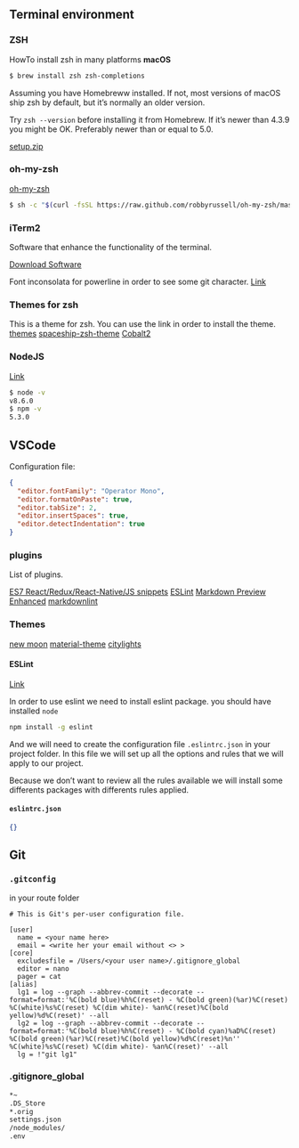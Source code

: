 ## Terminal environment

### ZSH

HowTo install zsh in many platforms
**macOS**

```bash
$ brew install zsh zsh-completions
```

Assuming you have Homebreww installed. If not, most versions of macOS ship zsh by default, but it’s normally an older version.

Try `zsh --version` before installing it from Homebrew. If it’s newer than 4.3.9 you might be OK. Preferably newer than or equal to 5.0.

<a href='/documents/setup.zip'>setup.zip</a>

### oh-my-zsh

[oh-my-zsh](https://github.com/robbyrussell/oh-my-zsh)

```bash
$ sh -c "$(curl -fsSL https://raw.github.com/robbyrussell/oh-my-zsh/master/tools/install.sh)"
```

### iTerm2

Software that enhance the functionality of the terminal.

[Download Software](<[https://www.iterm2.com/](https://www.iterm2.com/)>)

Font inconsolata for powerline in order to see some git character.
[Link](https://github.com/powerline/fonts)

### Themes for zsh

This is a theme for zsh. You can use the link in order to install the theme.
[themes](https://github.com/robbyrussell/oh-my-zsh/wiki/Themes)
[spaceship-zsh-theme](https://github.com/denysdovhan/spaceship-zsh-theme)
[Cobalt2](https://github.com/wesbos/Cobalt2-iterm)

### NodeJS

[Link](https://nodejs.org/en/)

```bash
$ node -v
v8.6.0
$ npm -v
5.3.0
```

## VSCode

Configuration file:

```json
{
  "editor.fontFamily": "Operator Mono",
  "editor.formatOnPaste": true,
  "editor.tabSize": 2,
  "editor.insertSpaces": true,
  "editor.detectIndentation": true
}
```

### plugins

List of plugins.

[ES7 React/Redux/React-Native/JS snippets](https://marketplace.visualstudio.com/items?itemName=dsznajder.es7-react-js-snippets)
[ESLint](https://marketplace.visualstudio.com/items?itemName=dbaeumer.vscode-eslint)
[Markdown Preview Enhanced](https://marketplace.visualstudio.com/items?itemName=shd101wyy.markdown-preview-enhanced)
[markdownlint](https://marketplace.visualstudio.com/items?itemName=DavidAnson.vscode-markdownlint)

### Themes

[new moon](https://taniarascia.github.io/new-moon/)
[material-theme](https://material-theme.site/)
[citylights](http://citylights.xyz/)

#### ESLint

[Link](<[https://eslint.org](https://eslint.org)>)

In order to use eslint we need to install eslint package. you should have installed `node`

```bash
npm install -g eslint
```

And we will need to create the configuration file `.eslintrc.json` in your project folder.
In this file we will set up all the options and rules that we will apply to our project.

Because we don’t want to review all the rules available we will install some differents packages with differents rules applied.

#### `eslintrc.json`

```json
{}
```

## Git

### `.gitconfig`

in your route folder

```batch
# This is Git's per-user configuration file.

[user]
  name = <your name here>
  email = <write her your email without <> >
[core]
  excludesfile = /Users/<your user name>/.gitignore_global
  editor = nano
  pager = cat
[alias]
  lg1 = log --graph --abbrev-commit --decorate --format=format:'%C(bold blue)%h%C(reset) - %C(bold green)(%ar)%C(reset) %C(white)%s%C(reset) %C(dim white)- %an%C(reset)%C(bold yellow)%d%C(reset)' --all
  lg2 = log --graph --abbrev-commit --decorate --format=format:'%C(bold blue)%h%C(reset) - %C(bold cyan)%aD%C(reset) %C(bold green)(%ar)%C(reset)%C(bold yellow)%d%C(reset)%n''          %C(white)%s%C(reset) %C(dim white)- %an%C(reset)' --all
  lg = !"git lg1"
```

### .gitignore_global

```txt
*~
.DS_Store
*.orig
settings.json
/node_modules/
.env
```
